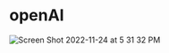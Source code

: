 # openAI

![Screen Shot 2022-11-24 at 5 31 32 PM](https://user-images.githubusercontent.com/55955558/203872230-89177808-10ad-47e9-b690-f42d08840eea.png)
